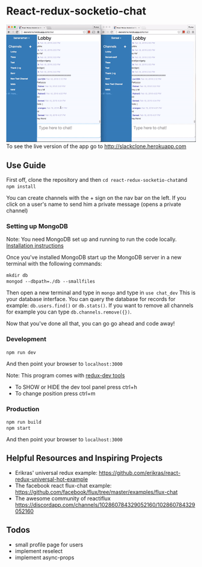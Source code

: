 # React-redux-socketio-chat

![alt tag](ReadmeVideo.gif)
To see the live version of the app go to http://slackclone.herokuapp.com

## Use Guide

First off, clone the repository and then `cd react-redux-socketio-chat`and `npm install`

You can create channels with the + sign on the nav bar on the left.
If you click on a user's name to send him a private message (opens a private channel)

### Setting up MongoDB

Note: You need MongoDB set up and running to run the code locally. [Installation instructions](https://docs.mongodb.org/manual/installation/)

Once you've installed MongoDB start up the MongoDB server in a new terminal with the following commands:

```
mkdir db
mongod --dbpath=./db --smallfiles
```

Then open a new terminal and type in `mongo` and type in `use chat_dev`
This is your database interface.  You can query the database for records for example: `db.users.find()` or `db.stats()`.  If you want to remove all channels for example you can type `db.channels.remove({})`.

Now that you've done all that, you can go go ahead and code away!

### Development

```
npm run dev
```
And then point your browser to `localhost:3000`

Note:
This program comes with [redux-dev tools](https://github.com/gaearon/redux-devtools)
* To SHOW or HIDE the dev tool panel press ctrl+h
* To change position press ctrl+m

### Production

```
npm run build
npm start
```
And then point your browser to `localhost:3000`

## Helpful Resources and Inspiring Projects

* Erikras' universal redux example: https://github.com/erikras/react-redux-universal-hot-example
* The facebook react flux-chat example: https://github.com/facebook/flux/tree/master/examples/flux-chat
* The awesome community of reactiflux https://discordapp.com/channels/102860784329052160/102860784329052160

## Todos
* small profile page for users
* implement reselect
* implement async-props
